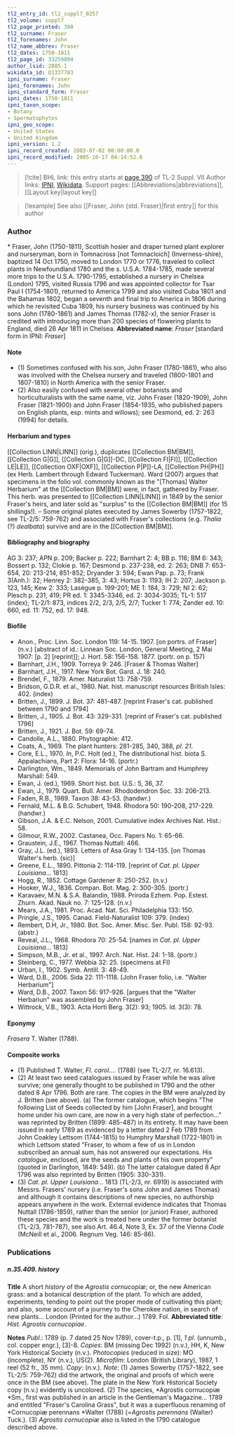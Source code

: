 ```yaml
---
tl2_entry_id: tl2_suppl7_0257
tl2_volume: suppl7
tl2_page_printed: 390
tl2_surname: Fraser
tl2_forenames: John
tl2_name_abbrev: Fraser
tl2_dates: 1750-1811
tl2_page_id: 33259894
author_lsid: 2885-1
wikidata_id: Q1337783
ipni_surname: Fraser
ipni_forenames: John
ipni_standard_form: Fraser
ipni_dates: 1750-1811
ipni_taxon_scope: 
- Botany
- Spermatophytes
ipni_geo_scope: 
- United States
- United Kingdom
ipni_version: 1.2
ipni_record_created: 2003-07-02 00:00:00.0
ipni_record_modified: 2005-10-17 04:14:52.0
---
```


> [!cite] BHL link: this entry starts at [page 390](https://www.biodiversitylibrary.org/page/33259894) of TL-2 Suppl. VII
> Author links: [IPNI](https://www.ipni.org/a/2885-1), [Wikidata](https://www.wikidata.org/wiki/Q1337783). Support pages: [[Abbreviations|abbreviations]], [[Layout key|layout key]]

> [!example] See also [[Fraser, John {std. Fraser}|first entry]] for this author

### Author

\* Fraser, John (1750-1811), Scottish hosier and draper turned plant explorer and nurseryman, born in Tomnacross \[not Tomnacloich\] (Inverness-shire), baptized 14 Oct 1750, moved to London 1770 or 1776, traveled to collect plants in Newfoundland 1780 and the s. U.S.A. 1784-1785, made several more trips to the U.S.A. 1790-1795, established a nursery in Chelsea (London) 1795, visited Russia 1796 and was appointed collector for Tsar Paul I (1754-1801), returned to America 1799 and also visited Cuba 1801 and the Bahamas 1802, began a seventh and final trip to America in 1806 during which he revisited Cuba 1809, his nursery business was continued by his sons John (1780-1861) and James Thomas (1782-x), the senior Fraser is credited with introducing more than 200 species of flowering plants to England, died 26 Apr 1811 in Chelsea. 
**Abbreviated name**: *Fraser* \[standard form in IPNI: *Fraser*\]

#### Note

- (1) Sometimes confused with his son, John Fraser (1780-1861), who also was involved with the Chelsea nursery and traveled (1800-1801 and 1807-1810) in North America with the senior Fraser.
- (2) Also easily confused with several other botanists and horticulturalists with the same name, viz. John Fraser (1820-1909), John Fraser (1821-1900) and John Fraser (1854-1935, who published papers on English plants, esp. mints and willows); see Desmond, ed. 2: 263 (1994) for details.

#### Herbarium and types

[[Collection LINN|LINN]] (orig.), duplicates [[Collection BM|BM]], [[Collection G|G]], [[Collection G|G]]-DC, [[Collection FI|FI]], [[Collection LE|LE]], [[Collection OXF|OXF]], [[Collection P|P]]-LA, [[Collection PH|PH]] (ex Herb. Lambert through Edward Tuckerman). Ward (2007) argues that specimens in the folio vol. commonly known as the "\[Thomas\] Walter Herbarium" at the [[Collection BM|BM]] were, in fact, gathered by Fraser. This herb. was presented to [[Collection LINN|LINN]] in 1849 by the senior Fraser's heirs, and later sold as "surplus" to the [[Collection BM|BM]] (for 15 shillings!). – Some original plates executed by James Sowerby (1757-1822, see TL-2/5: 759-762) and associated with Fraser's collections (e.g. *Thalia* (?) *dealbata*) survive and are in the [[Collection BM|BM]].

#### Bibliography and biography

AG 3: 237; APN p. 209; Backer p. 222; Barnhart 2: 4; BB p. 116; BM 6: 343; Bossert p. 132; Clokie p. 167; Desmond p. 237-238, ed. 2: 263; DNB 7: 653-654, 20: 213-214, 851-852; Dryander 3: 594; Ewan Pap. p. 73; Frank 3(Anh.): 32; Henrey 2: 382-385, 3: 43; Hortus 3: 1193; IH 2: 207; Jackson p. 123, 145; Kew 2: 333; Lasègue p. 199-201; ME 1: 184, 3: 729; NI 2: 62; Plesch p. 231, 419; PR ed. 1: 3345-3346, ed. 2: 3034-3035; TL-1: 517 (index); TL-2/1: 873, indices 2/2, 2/3, 2/5, 2/7; Tucker 1: 774; Zander ed. 10: 660, ed. 11: 752, ed. 17: 948.

#### Biofile

- Anon., Proc. Linn. Soc. London 119: 14-15. 1907. \[on portrs. of Fraser\] (n.v.) \[abstract of id.: Linnean Soc. London, General Meeting, 2 Mai 1907: \[p. 2\] \[reprint\]\]; J. Hort. 58: 156-158. 1877. (portr. on p. 157)
- Barnhart, J.H., 1909. Torreya 9: 246. \[Fraser & Thomas Walter\]
- Barnhart, J.H., 1917. New York Bot. Gard. J. 18: 240.
- Brendel, F., 1879. Amer. Naturalist 13: 758-759.
- Bridson, G.D.R. et al., 1980. Nat. hist. manuscript resources British Isles: 402. (index)
- Britten, J., 1899. J. Bot. 37: 481-487. \[reprint Fraser's cat. published between 1790 and 1794\]
- Britten, J., 1905. J. Bot. 43: 329-331. \[reprint of Fraser's cat. published 1796\]
- Britten, J., 1921. J. Bot. 59: 69-74.
- Candolle, A.L., 1880. Phytographie: 412.
- Coats, A., 1969. The plant hunters: 281-285, 340, 388, *pl*. *21*.
- Core, E.L., 1970. *In*, P.C. Holt (ed.), The distributional hist. biota S. Appalachians, Part 2: Flora: 14-16. (portr.)
- Darlington, Wm., 1849. Memorials of John Bartram and Humphrey Marshall: 549.
- Ewan, J. (ed.), 1969. Short hist. bot. U.S.: 5, 36, 37.
- Ewan, J., 1979. Quart. Bull. Amer. Rhododendron Soc. 33: 206-213.
- Faden, R.B., 1989. Taxon 38: 43-53. (handwr.)
- Fernald, M.L. & B.G. Schubert, 1948. Rhodora 50: 190-208, 217-229. (handwr.)
- Gibson, J.A. & E.C. Nelson, 2001. Cumulative index Archives Nat. Hist.: 58.
- Gilmour, R.W., 2002. Castanea, Occ. Papers No. 1: 65-66.
- Graustein, J.E., 1967. Thomas Nuttall: 466.
- Gray, J.L. (ed.), 1893. Letters of Asa Gray 1: 134-135. \[on Thomas Walter's herb. (sic)\]
- Greene, E.L., 1890. Pittonia 2: 114-119. \[reprint of *Cat. pl. Upper Louisiana*... 1813\]
- Hogg, R., 1852. Cottage Gardener 8: 250-252. (n.v.)
- Hooker, W.J., 1836. Compan. Bot. Mag. 2: 300-305. (portr.)
- Karavaev, M.N. & S.A. Balandin, 1988. Priroda Ezhem. Pop. Estest. Zhurn. Akad. Nauk no. 7: 125-128. (n.v.)
- Mears, J.A., 1981. Proc. Acad. Nat. Sci. Philadelphia 133: 150.
- Pringle, J.S., 1995. Canad. Field-Naturalist 109: 379. (index)
- Rembert, D.H, Jr., 1980. Bot. Soc. Amer. Misc. Ser. Publ. 158: 92-93. (abstr.)
- Reveal, J.L., 1968. Rhodora 70: 25-54. \[names in *Cat. pl. Upper Louisiana*... 1813\]
- Simpson, M.B., Jr. et al., 1997. Arch. Nat. Hist. 24: 1-18. (portr.)
- Steinberg, C., 1977. Webbia 32: 25. (specimens at FI)
- Urban, I., 1902. Symb. Antill. 3: 48-49.
- Ward, D.B., 2006. Sida 22: 111-1118. \[John Fraser folio, i.e. "Walter Herbarium"\]
- Ward, D.B., 2007. Taxon 56: 917-926. \[argues that the "Walter Herbariun" was assembled by John Fraser\]
- Wittrock, V.B., 1903. Acta Horti Berg. 3(2): 93; 1905. Id. 3(3): 78.

#### Eponymy

*Frasera* T. Walter (1788).

#### Composite works

- (1) Published T. Walter, *Fl. carol.*... (1788) (see TL-2/7, nr. 16.613).
- (2) At least two seed catalogues issued by Fraser while he was alive survive; one generally thought to be published in 1790 and the other dated 8 Apr 1796. Both are rare. The copies in the BM were analyzed by J. Britten (see above). (a) The former catalogue, which begins "The following List of Seeds collected by him \[John Fraser\], and brought home under his own care, are now in a very high state of perfection..." was reprinted by Britten (1899: 485-487) in its entirety. It may have been issued in early 1789 as evidenced by a letter dated 2 Feb 1789 from John Coakley Lettsom (1744-1815) to Humphry Marshall (1722-1801) in which Lettsom stated "Fraser, to whom a few of us in London subscribed an annual sum, has not answered our expectations. His *catalogue*, enclosed, are the seeds and plants of his own property" (quoted in Darlington, 1849: 549). (b) The latter catalogue dated 8 Apr 1796 was also reprinted by Britten (1905: 330-331).
- (3) *Cat. pl. Upper Louisiana*... 1813 (TL-2/3, nr. 6919) is associated with Messrs. Frasers' nursery (i.e. Fraser's sons John and James Thomas) and although it contains descriptions of new species, no authorship appears anywhere in the work. External evidence indicates that Thomas Nuttall (1786-1859), rather than the senior (or junior) Fraser, authored these species and the work is treated here under the former botanist (TL-2/3, 781-787), see also Art. 46.4, Note 3, Ex. 37 of the Vienna *Code* (McNeill et al., 2006. Regnum Veg. 146: 85-86).

### Publications

##### n.35.409. history

**Title**
A short *history* of the *Agrostis cornucopiæ*; or, the new American grass: and a botanical description of the plant. To which are added, experiments, tending to point out the proper mode of cultivating this plant; and also, some account of a journey to the Cherokee nation, in search of new plants... London (Printed for the author...) 1789. Fol.
**Abbreviated title**: *Hist. Agrostis cornucopiae*.

**Notes**
*Publ*.: 1789 (p. 7 dated 25 Nov 1789), cover-t.p., p. \[1\], *1 pl*. (unnumb., col. copper engr.), \[3\]-8. *Copies*: BM (missing Dec 1992) (n.v.), HH, K, New York Historical Society (n.v.).
*Photocopies* (reduced in size): MO (incomplete), NY (n.v.), US(2). *Microfilm*: London (British Library), 1987, 1 reel (52 fr., 35 mm). *Copy*: (n.v.).
*Note*: (1) James Sowerby (1757-1822, see TL-2/5: 759-762) did the artwork, the original and proofs of which were once in the BM (see above). The plate in the New York Historical Society copy (n.v.) evidently is uncolored. (2) The species, *Agrostis cornucopiæ *Sm., first was published in an article in the Gentleman's Magazine... 1789 and entitled "Fraser's Carolina Grass", but it was a superfluous renaming of *Cornucopiæ perennans *Walter (1788) (=*Agrostis perennans* (Walter) Tuck.). (3) *Agrostis cornucopiæ* also is listed in the 1790 catalogue described above.

